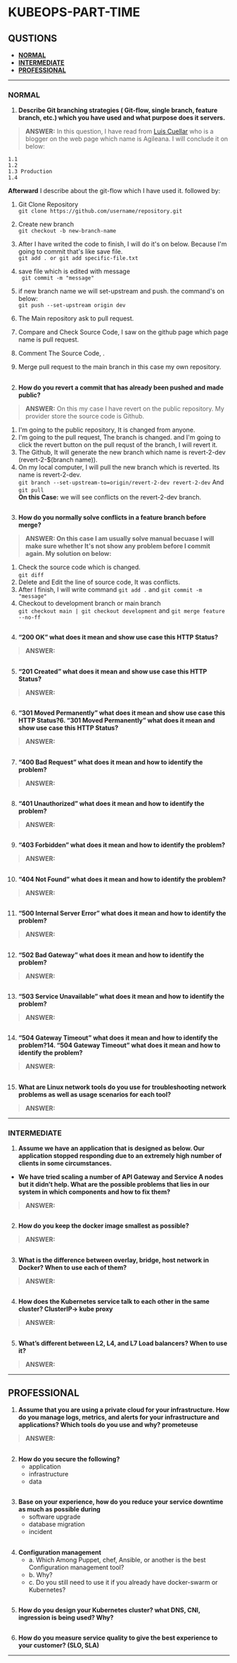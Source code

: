 # KUBEOPS-PART-TIME
## QUSTIONS
- **[NORMAL](https://github.com/nitikornchumnankul/kubeops-part-time/tree/dev#normal)**
- **[INTERMEDIATE](https://github.com/nitikornchumnankul/kubeops-part-time/tree/dev#intermediate)**
- **[PROFESSIONAL](https://github.com/nitikornchumnankul/kubeops-part-time/tree/dev#professional)**
---
### NORMAL

 1. **Describe Git branching strategies ( Git-flow, single branch, feature branch, etc.) which you have used and what purpose does it servers.**
  > **ANSWER:**
   In this question, I have read from [Luis Cuellar](https://www.agileana.com/blog/git-best-practices-for-agile-projects-and-distributed-teams/) who is a blogger on the web page which name is Agileana. I will conclude it on below:

    1.1
    1.2
    1.3 Production
    1.4
    
   **Afterward** I describe about the git-flow which I have used it. followed by:
   1. Git Clone Repository  
   ```git clone https://github.com/username/repository.git```
   2. Create new branch  
   ```git checkout -b new-branch-name```
   3. After I have writed the code to finish, I will do it's on below. Because I'm going to commit that's like save file.   
   ```git add . or git add specific-file.txt```

   4. save file which is edited with message  
    ``` git commit -m "message"```
   5. if new branch name we will set-upstream and push. the command's on below:   
   ```git push --set-upstream origin dev```   
   6. The Main repository ask to pull request.
   7. Compare and Check Source Code, I saw on the github page which page name is pull request.
   8. Comment The Source Code, . 
   9.  Merge pull request to the main branch in this case my own repository. 
##
 2. **How do you revert a commit that has already been pushed and made public?**

 > **ANSWER:** On this my case I have revert on the public repository. My provider store the source code is Github.
1. I'm going to the public repository, It is changed from anyone. 
2. I'm going to the pull request, The branch is changed. and I'm going to click the revert button on the pull requst of the branch, I will revert it. 
3. The Github, It will generate the new branch which name is revert-2-dev (revert-2-$(branch name)).
4. On my local computer, I will pull the new branch which is reverted. Its name is revert-2-dev.   
   `git branch --set-upstream-to=origin/revert-2-dev revert-2-dev` And `git pull`  
 **On this Case:** we will see conflicts on the revert-2-dev branch.
##
3. **How do you normally solve conflicts in a feature branch before merge?**
 > **ANSWER: On this case I am usually solve manual becuase I will make sure whether It's not show any problem before I commit again. My solution on below:**
1. Check the source code which is changed.   
   `git diff`
2. Delete and Edit the line of source code, It was conflicts.
3. After I finish, I will write command `git add .` and `git commit -m "message"`
4. Checkout to development branch or main branch                  
    `git checkout main | git checkout development` and `git merge feature --no-ff`
##
4.	**“200 OK” what does it mean and show use case this HTTP Status?**
 > **ANSWER:**
##
5.	**“201 Created” what does it mean and show use case this HTTP Status?**
 > **ANSWER:**
##
6. **“301 Moved Permanently” what does it mean and show use case this HTTP Status?6.	“301 Moved Permanently” what does it mean and show use case this HTTP Status?**
 > **ANSWER:**
##
7.	**“400 Bad Request” what does it mean and how to identify the problem?**
 > **ANSWER:**
##
8. **“401 Unauthorized” what does it mean and how to identify the problem?**
> **ANSWER:**
##
9.	**“403 Forbidden” what does it mean and how to identify the problem?**
> **ANSWER:**
##
10.	**“404 Not Found” what does it mean and how to identify the problem?**
> **ANSWER:**
##
11.	**“500 Internal Server Error” what does it mean and how to identify the problem?**
> **ANSWER:**
##
12.	**“502 Bad Gateway” what does it mean and how to identify the problem?**
> **ANSWER:**
##
13.	**“503 Service Unavailable” what does it mean and how to identify the problem?**
> **ANSWER:**
##
14.	**“504 Gateway Timeout” what does it mean and how to identify the problem?14.	“504 Gateway Timeout” what does it mean and how to identify the problem?**
> **ANSWER:**
##
15.	**What are Linux network tools do you use for troubleshooting network problems as well as usage scenarios for each tool?**
> **ANSWER:**

---
### INTERMEDIATE
1.	**Assume we have an application that is designed as below. Our application stopped responding due to an extremely high number of clients in some circumstances.**
-	**We have tried scaling a number of API Gateway and Service A nodes but it didn’t help. What are the possible problems that lies in our system in which components and how to fix them?**   
> **ANSWER:**
##
2.	**How do you keep the docker image smallest as possible?**
> **ANSWER:**
##
3.	**What is the difference between overlay, bridge, host network in Docker? When to use each of them?**
> **ANSWER:**
##
4.	**How does the Kubernetes service talk to each other in the same cluster?
ClusterIP-> kube proxy**
> **ANSWER:**
##
5.	**What’s different between L2, L4, and L7 Load balancers? When to use it?**
> **ANSWER:**

---
## PROFESSIONAL
1.	**Assume that you are using a private cloud for your infrastructure. How do you manage logs, metrics, and alerts for your infrastructure and applications? Which tools do you use and why?
prometeuse**
> **ANSWER:**
##
2.	**How do you secure the following?**
  	- application
  	- infrastructure
  	- data
##
3.	**Base on your experience, how do you reduce your service downtime as much as possible during**
  	- software upgrade
  	- database migration
  	- incident
##
4.	**Configuration management**
    - a. 	Which Among Puppet, chef, Ansible, or another is the best Configuration management tool?
    - b. 	Why?
    - c. 	Do you still need to use it if you already have docker-swarm or Kubernetes?
##
5.	**How do you design your Kubernetes cluster? what DNS, CNI, ingression is being used? Why?**
##
6.	**How do you measure service quality to give the best experience to your customer? (SLO, SLA)**

---